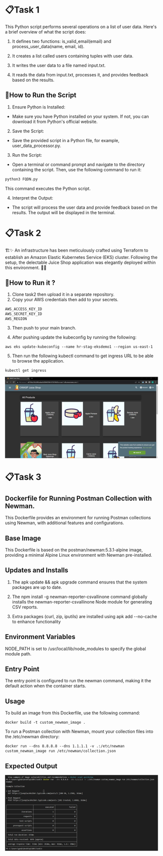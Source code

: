 # 📋Task 1

This Python script performs several operations on a list of user data. Here's a brief overview of what the script does:

1. It defines two functions: is_valid_email(email) and process_user_data(name, email, id).

2. It creates a list called users containing tuples with user data.

3. It writes the user data to a file named input.txt.

4. It reads the data from input.txt, processes it, and provides feedback based on the results.

## 🚀How to Run the Script

1. Ensure Python is Installed:

 - Make sure you have Python installed on your system. If not, you can download it from Python's official website.

2. Save the Script:

- Save the provided script in a Python file, for example, user_data_processor.py.

3. Run the Script:

- Open a terminal or command prompt and navigate to the directory containing the script. Then, use the following command to run it:

```bash
python3 FQDN.py
```
This command executes the Python script.

4. Interpret the Output:

- The script will process the user data and provide feedback based on the results. The output will be displayed in the terminal.

#
# 📋Task 2
🏗️✨ An infrastructure has been meticulously crafted using Terraform to establish an Amazon Elastic Kubernetes Service (EKS) cluster. Following the setup, the delectable Juice Shop application was elegantly deployed within this environment. 🚀🌐

## 🚀How to Run it ?

1. Clone task2 then upload it in a separate repository.
2. Copy your AWS credentials then add to your secrets.
```
AWS_ACCESS_KEY_ID
AWS_SECRET_KEY_ID
AWS_REGION
```
3. Then push to your main branch.

4. After pushing update the kubeconfig by running the following:
```
aws eks update-kubeconfig --name hr-stag-eksdemo1 --region us-east-1
```

5. Then run the following kubectl command to get ingress URL to be able to browse the application.
```
kubectl get ingress
```
![Terraform Commands](Task2/Application_Page/Front-end.png)

#
# 📋Task 3

## Dockerfile for Running Postman Collection with Newman.
This Dockerfile provides an environment for running Postman collections using Newman, with additional features and configurations.

## Base Image
This Dockerfile is based on the postman/newman:5.3.1-alpine image, providing a minimal Alpine Linux environment with Newman pre-installed.

## Updates and Installs

1. The apk update && apk upgrade command ensures that the system packages are up to date.

2. The npm install -g newman-reporter-csvallinone command globally installs the newman-reporter-csvallinone Node module for generating CSV reports.

3. Extra packages (curl, zip, iputils) are installed using apk add --no-cache to enhance functionality

## Environment Variables
NODE_PATH is set to /usr/local/lib/node_modules to specify the global module path.

## Entry Point
The entry point is configured to run the newman command, making it the default action when the container starts.

## Usage
To build an image from this Dockerfile, use the following command:
```
docker build -t custom_newman_image .
```
To run a Postman collection with Newman, mount your collection files into the /etc/newman directory:
```
docker run --dns 8.8.8.8 --dns 1.1.1.1 -v .:/etc/newman custom_newman_image run /etc/newman/collection.json
```
## Expected Output

![Terraform Commands](Task3/output.png)



